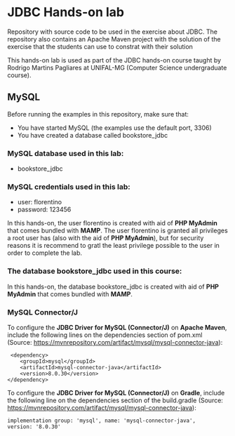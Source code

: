 # JDBC Hands-on lab

Repository with source code to be used in the exercise about JDBC. The repository also contains an Apache Maven project with the solution of the exercise that the students can use to constrat with their solution

This hands-on lab is used as part of the JDBC hands-on course taught by Rodrigo Martins Pagliares at UNIFAL-MG (Computer Science undergraduate course).

## MySQL

Before running the examples in this repository, make sure that:

- You have started MySQL (the examples use the default port, 3306)
- You have created a database called bookstore_jdbc


### MySQL database used in this lab:
   - bookstore_jdbc

### MySQL credentials used in this lab:
   - user: florentino
   - password: 123456

In this hands-on, the  user florentino is created with aid of **PHP MyAdmin** that comes bundled with **MAMP**. The user florentino is granted all privileges a root user has (also with the aid of **PHP MyAdmin**), but for security reasons it is recommend to gratl the least privilege possible to the user in order to complete the lab. 

### The database bookstore_jdbc used in this course:

In this hands-on, the database bookstore_jdbc is created with aid of **PHP MyAdmin** that comes bundled with **MAMP**.
   
### MySQL Connector/J

To configure the **JDBC Driver for MySQL (Connector/J)** on **Apache Maven**, include the following lines on the dependencies section of pom.xml (Source: https://mvnrepository.com/artifact/mysql/mysql-connector-java):

     <dependency>
        <groupId>mysql</groupId>
        <artifactId>mysql-connector-java</artifactId>
        <version>8.0.30</version>
    </dependency>

To configure the **JDBC Driver for MySQL (Connector/J)** on **Gradle**, include the following line on the dependencies section of the build.gradle (Source: https://mvnrepository.com/artifact/mysql/mysql-connector-java):

<code>implementation group: 'mysql', name: 'mysql-connector-java', version: '8.0.30'</code>

